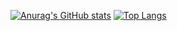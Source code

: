 [![Anurag's GitHub stats](https://github-readme-stats.vercel.app/api?username=SirHall&count_private=true&show_icons=true&theme=dark)](https://github.com/anuraghazra/github-readme-stats)
[![Top Langs](https://github-readme-stats.vercel.app/api/top-langs/?username=SirHall)](https://github.com/anuraghazra/github-readme-stats)
